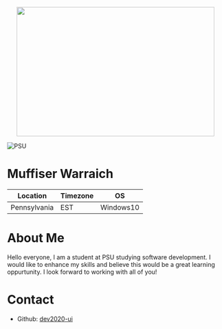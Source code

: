 <p align="center">
    <img width="460" height="300" src="https://i0.wp.com/images.onwardstate.com/uploads/2014/02/NittanyLionLogo.jpg?fit=100%2C100&ssl=1  "PSU" ">

![PSU](https://i0.wp.com/images.onwardstate.com/uploads/2014/02/NittanyLionLogo.jpg?fit=100%2C100&ssl=1  "PSU")
</P>

# Muffiser Warraich

Location | Timezone | OS
-------- | -------- | --
Pennsylvania | EST | Windows10


# About Me
Hello everyone, I am a student at PSU studying software development. I would like to enhance my skills and believe this would be a great learning oppurtunity.
I look forward to working with all of you!

# Contact
  * Github: [dev2020-ui](https://github.com/dev2020-ui)
